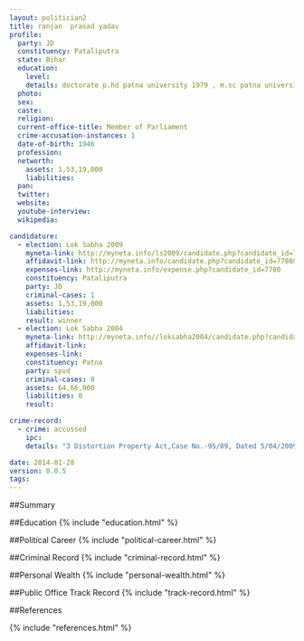 ```yaml
---
layout: politician2
title: ranjan  prasad yadav
profile: 
  party: JD
  constituency: Pataliputra
  state: Bihar
  education: 
    level: 
    details: doctorate p.hd patna university 1979 , m.sc patna university 1971
  photo: 
  sex: 
  caste: 
  religion: 
  current-office-title: Member of Parliament
  crime-accusation-instances: 1
  date-of-birth: 1946
  profession: 
  networth: 
    assets: 1,53,19,000
    liabilities: 
  pan: 
  twitter: 
  website: 
  youtube-interview: 
  wikipedia: 

candidature: 
  - election: Lok Sabha 2009
    myneta-link: http://myneta.info/ls2009/candidate.php?candidate_id=7780
    affidavit-link: http://myneta.info/candidate.php?candidate_id=7780&scan=original
    expenses-link: http://myneta.info/expense.php?candidate_id=7780
    constituency: Pataliputra 
    party: JD
    criminal-cases: 1
    assets: 1,53,19,000
    liabilities: 
    result: winner 
  - election: Lok Sabha 2004
    myneta-link: http://myneta.info//loksabha2004/candidate.php?candidate_id=757
    affidavit-link: 
    expenses-link: 
    constituency: Patna 
    party: spvd
    criminal-cases: 0
    assets: 64,66,000
    liabilities: 0
    result:  

crime-record: 
  - crime: accussed
    ipc: 
    details: "3 Distortion Property Act,Case No.-95/09, Dated 5/04/2009" 

date: 2014-01-28
version: 0.0.5
tags: 
---
```

##Summary


##Education
{% include "education.html" %}


##Political Career
{% include "political-career.html" %}


##Criminal Record
{% include "criminal-record.html" %}


##Personal Wealth
{% include "personal-wealth.html" %}


##Public Office Track Record
{% include "track-record.html" %}


##References


{% include "references.html" %}